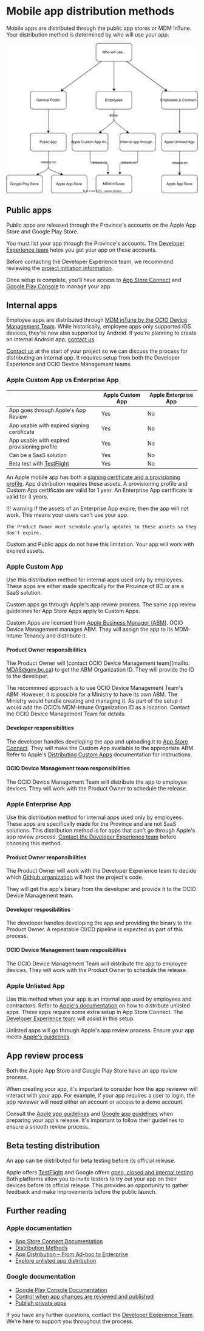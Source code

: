# Mobile app distribution methods

Mobile apps are distributed through the public app stores or MDM InTune. Your distribution method is determined by who will use your app.

![Diagram of the various distribution methods. If the app is for the general public, it's distributed via the Apple App Store and Google Play Stores. If it's an app for Government employees, it's distributed via MDM inTunes. If it's an app for Employees and Contractors it is distributed as an unlisted app via the Apple App Store.](assets/distribution.drawio.svg)

## Public apps
Public apps are released through the Province's accounts on the Apple App Store and Google Play Store. 

You must list your app through the Province's accounts. The [Developer Experience team](contact.md) helps you get your app on these accounts.

Before contacting the Developer Experience team, we recommend reviewing the [project initiation information](getting_started.md).

Once setup is complete, you'll have access to [App Store Connect](https://appstoreconnect.apple.com) and [Google Play Console](https://play.google.com/console/about/) to manage your app.

## Internal apps
Employee apps are distributed through [MDM inTune by the OCIO Device Management Team](https://citz.sp.gov.bc.ca/sites/ES/DS/MDAS/Docs/SitePages/Home.aspx). While historically, employee apps only supported iOS devices, they're now also supported by Android. If you're planning to create an internal Android app, [contact us](contact.md). 

[Contact us](contact.md) at the start of your project so we can discuss the process for distributing an internal app. It requires setup from both the Developer Experience and OCIO Device Management teams.

### Apple Custom App vs Enterprise App

|    | Apple Custom  App | Apple Enterprise App |
| -- | --------------- | ---------- |
| App goes through Apple's App Review | Yes | No |
| App usable with expired signing certificate |  Yes |  No | 
| App usable with expired provisioning profile |  Yes |  No | 
| Can be a SaaS solution | Yes | No |
| Beta test with [TestFlight](https://developer.apple.com/testflight/) | Yes | No |

An Apple mobile app has both a [signing certificate and a provisioning profile](apple_app_signing.md). App distribution requires these assets. A provisioning profile and Custom App certificate are valid for 1 year. An Enterprise App certificate is valid for 3 years. 

!!! warning
    If the assets of an Enterprise App expire, then the app will not work. This means your users can't use your app. 
    
    The Product Owner must schedule yearly updates to these assets so they don't expire.

Custom and Public apps do not have this limitation. Your app will work with expired assets. 

### Apple Custom App 

Use this distribution method for internal apps used only by employees. These apps are either made specifically for the Province of BC or are a SaaS solution. 

Custom apps go through Apple's app review process. The same app review guidelines for App Store Apps apply to Custom Apps.

Custom Apps are licensed from [Apple Business Manager (ABM)](https://support.apple.com/en-ca/guide/apple-business-manager/welcome/web). OCIO Device Management manages ABM. They will assign the app to its MDM-Intune Tenancy and distribute it.

#### Product Owner responsibilities

The Product Owner will [contact OCIO Device Management team](mailto: MDAS@gov.bc.ca) to get the ABM Organization ID. They will provide the ID to the developer.

The recommned approach is to use OCIO Device Management Team's ABM. However, it is possible for a Ministry to have its own ABM. The Ministry would handle creating and managing it. As part of the setup it would add the OCIO’s MDM-Intune Organization ID as a location. Contact the OCIO Device Management Team for details.


#### Developer responsibilities

The developer handles developing the app and uploading it to [App Store Connect](https://appstoreconnect.apple.com). They will make the Custom App available to the appropriate ABM. Refer to Apple's [Distributing Custom Apps](https://developer.apple.com/custom-apps/) documentation for  instructions.


#### OCIO Device Management team responsibilities

The OCIO Device Management Team will distribute the app to employee devices. They will work with the Product Owner to schedule the release.


### Apple Enterprise App

Use this distribution method for internal apps used only by employees. These apps are specifically made for the Province and are not SaaS solutions. This distribution method is for apps that can't go through Apple's app review process.  [Contact the Developer Experience team](contact.md) before choosing this method. 


#### Product Owner responsibilities

The Product Owner will work with the Developer Experience team to decide which [GitHub organization](https://mvp.developer.gov.bc.ca/docs/default/component/bc-developer-guide/use-github-in-bcgov/bc-government-organizations-in-github/) will host the project's code.

They will get the app's binary from the developer and provide it to the OCIO Device Management team.

#### Developer resposibilities

The developer handles developing the app and providing the binary to the Product Owner. A repeatable CI/CD pipeline is expected as part of this process.


#### OCIO Device Management team resposibilities

The OCIO Device Management Team will distribute the app to employee devices. They will work with the Product Owner to schedule the release.


### Apple Unlisted App

Use this method when your app is an internal app used by employees and contractors. Refer to [Apple's documentation](https://developer.apple.com/support/unlisted-app-distribution/) on how to distribute unlisted apps. These apps require some extra setup in App Store Connect. The [Developer Experience team](contact.md) will assist in this setup.

Unlisted apps will go through Apple's app review process. Ensure your app meets [Apple's guidelines](https://developer.apple.com/app-store/review/).

## App review process
Both the Apple App Store and Google Play Store have an app review process. 

When creating your app, it's important to consider how the app reviewer will interact with your app. For example, if your app requires a user to login, the app reviewer will need either an account or access to a demo account. 

Consult the [Apple app guidelines](https://developer.apple.com/app-store/review/) and [Google app guidelines](https://support.google.com/googleplay/android-developer/answer/9859455?hl=en&ref_topic=7072031&sjid=10634496881788336983-NA) when preparing your app's release. It's important to follow their guidelines to ensure a smooth review process.



## Beta testing distribution

An app can be distributed for beta testing before its official release. 

Apple offers [TestFlight](https://developer.apple.com/testflight/) and Google offers [open, closed and internal testing](https://support.google.com/googleplay/android-developer/answer/9845334?_ga=2.46417955.584331364.1687196439-22968901.1675209271&_gac=1.16068354.1687196439.EAIaIQobChMImu70vvDP_wIV4w6tBh0qkAu2EAAYASAAEgIVwvD_BwE). Both platforms allow you to invite testers to try out your app on their devices before its official release. This provides an opportunity to gather feedback and make improvements before the public launch.


## Further reading

### Apple documentation
* [App Store Connect Documentation](https://developer.apple.com/help/app-store-connect/)
* [Distribution Methods](https://developer.apple.com/help/app-store-connect/manage-your-apps-availability/set-distribution-methods)
* [App Distribution – From Ad-hoc to Enterprise](https://developer.apple.com/videos/play/wwdc2019/304/)
* [Explore unlisted app distribution](https://developer.apple.com/videos/play/tech-talks/10892/)

### Google documentation

* [Google Play Console Documentation](https://support.google.com/googleplay/android-developer/?hl=en&sjid=10634496881788336983-NA#topic=7071529)
* [Control when app changes are reviewed and published](https://support.google.com/googleplay/android-developer/answer/9859654?hl=en&ref_topic=7072031&sjid=10634496881788336983-NA)
* [Publish private apps](https://support.google.com/googleplay/work/answer/6145139?sjid=10634496881788336983-NA)


If you have any further questions, contact the [Developer Experience Team](contact.md). We're here to support you throughout the process.